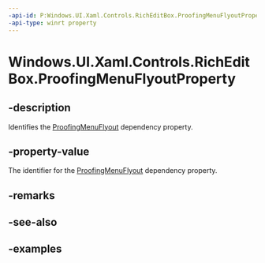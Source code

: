 ```yaml
---
-api-id: P:Windows.UI.Xaml.Controls.RichEditBox.ProofingMenuFlyoutProperty
-api-type: winrt property
---
```


<!-- Property syntax.
public DependencyProperty ProofingMenuFlyoutProperty { get; }
-->

# Windows.UI.Xaml.Controls.RichEditBox.ProofingMenuFlyoutProperty

## -description

Identifies the [ProofingMenuFlyout](richeditbox_proofingmenuflyout.md) dependency property.

## -property-value

The identifier for the [ProofingMenuFlyout](richeditbox_proofingmenuflyout.md) dependency property.

## -remarks

## -see-also

## -examples

